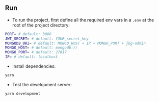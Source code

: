 ## Run 
- To run the project, first define all the required env vars in a `.env` at the root of the project directory:
```bash
PORT= # default: 3000
JWT_SECRET= # default: YOUR_secret_key
MONGODB_URI= # default: MONGO_HOST + IP + MONGO_PORT + jbg-admin
MONGO_HOST= # default: mongodb://
MONGO_PORT= # default: 27017
IP= # default: localhost
```
- Install dependencies:
```bash
yarn
```
- Test the development server:
```bash
yarn development
```
